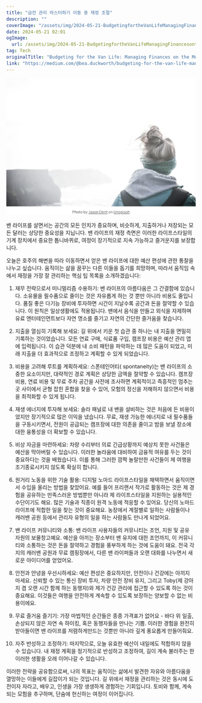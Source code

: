 ```yaml
---
title: "금전 관리 마스터하기 이동 중 재정 조절"
description: ""
coverImage: "/assets/img/2024-05-21-BudgetingfortheVanLifeManagingFinancesontheMove_0.png"
date: 2024-05-21 02:01
ogImage: 
  url: /assets/img/2024-05-21-BudgetingfortheVanLifeManagingFinancesontheMove_0.png
tag: Tech
originalTitle: "Budgeting for the Van Life: Managing Finances on the Move"
link: "https://medium.com/@bea.duckworth/budgeting-for-the-van-life-managing-finances-on-the-move-da8b4eb4cf46"
---
```



![Budgeting for the Van Life](/assets/img/2024-05-21-BudgetingfortheVanLifeManagingFinancesontheMove_0.png)

밴 라이프를 살면서는 공간의 모든 인치가 중요하며, 비슷하게, 지출하거나 저장되는 모든 달러는 상당한 중요성을 지닙니다. 밴 라이프의 재정 측면은 이러한 라이프스타일의 기계 장치에서 중요한 톱니바퀴로, 여정이 장기적으로 지속 가능하고 즐거운지를 보장합니다.

오늘은 호주의 해변을 따라 이동하면서 얻은 밴 라이프에 대한 예산 편성에 관한 통찰을 나누고 싶습니다. 움직이는 삶을 꿈꾸는 다른 이들을 돕기를 희망하며, 따라서 움직임 속에서 재정을 가장 잘 관리하는 핵심 팁 목록을 소개하겠습니다:

1. 재무 전략으로서 미니멀리즘 수용하기: 밴 라이프의 아름다움은 그 간결함에 있습니다. 소유물을 필수품으로 줄이는 것은 자유롭게 하는 것 뿐만 아니라 비용도 줄입니다. 품질 좋은 다기능 장비에 투자하면 시간이 지날수록 공간과 돈을 절약할 수 있습니다. 이 원칙은 일상생활에도 적용됩니다. 밴에서 음식을 만들고 외식을 자제하며 유료 엔터테인먼트보다 자연 명소를 즐기고 자연의 간단한 즐거움을 찾습니다.

<div class="content-ad"></div>

2. 지출을 열심히 기록해 보세요: 길 위에서 키운 첫 습관 중 하나는 내 지출을 면밀히 기록하는 것이었습니다. 모든 연료 구매, 식료품 구입, 캠프장 비용은 예산 관리 앱에 입력됩니다. 이 습관 덕분에 내 소비 패턴을 파악하는 데 많은 도움이 되었고, 미래 지출을 더 효과적으로 조정하고 계획할 수 있게 되었습니다.

3. 비용을 고려해 루트를 계획하세요: 스폰테인어티( spontaneity)는 밴 라이프의 소중한 요소이지만, 대략적인 경로 계획은 상당한 금액을 절약할 수 있습니다. 캠프장 비용, 연료 비용 및 무료 주차 공간을 사전에 조사하면 계획적이고 즉흥적인 멈추는 곳 사이에서 균형 잡힌 혼합을 찾을 수 있어, 모험의 정신을 저해하지 않으면서 비용을 최적화할 수 있게 됩니다.

4. 재생 에너지에 투자해 보세요: 솔라 패널로 내 밴을 설비하는 것은 처음에 든 비용이었지만 장기적으로 많은 이익을 냈습니다. 무료, 재생 가능한 에너지로 내 필수품들을 구동시키면서, 전원이 공급되는 캠프장에 대한 의존을 줄이고 밤을 보낼 장소에 대한 융통성을 더 확보할 수 있습니다.

5. 비상 자금을 마련하세요: 차량 수리부터 의료 긴급상황까지 예상치 못한 사건들은 예산을 막아버릴 수 있습니다. 이러한 놀라움에 대비하여 금융적 여유를 두는 것이 중요하다는 것을 배웠습니다. 이를 통해 그러한 깜짝 놀랄만한 사건들이 제 여행을 조기종료시키지 않도록 확실히 합니다.

<div class="content-ad"></div>

6. 원거리 노동을 위한 기술 활용: 디지털 노마드 라이프스타일을 채택하면서 움직이면서 수입을 올리는 방법을 찾았어요. 예를 들어 프리랜서 작가로 활동하는 것은 제 경험을 공유하는 만족스러운 방법뿐만 아니라 제 라이프스타일을 지원하는 실용적인 수단이기도 해요. 많은 기술과 직종이 원격 노동에 적응할 수 있어요. 당신의 노마드 라이프에 적합한 일을 찾는 것이 중요해요. 농장에서 계절별로 일하는 사람들이나 캐러밴 공원 등에서 관리자 유형의 일을 하는 사람들도 만나게 되었어요.

7. 밴 라이프 커뮤니티와 소통: 밴 라이프 사용자들의 커뮤니티는 조언, 지원 및 공유 자원의 보물창고예요. 예산을 아끼는 장소부터 밴 유지에 대한 조언까지, 이 커뮤니티와 소통하는 것은 돈을 절약하고 경험을 풍부하게 하는 것에 도움이 돼요. 전국 각지의 캐러밴 공원과 무료 캠핑장에서, 다른 밴 라이퍼들과 오랜 대화를 나누면서 새로운 아이디어를 얻었어요.

8. 안전과 안녕을 우선시하세요: 예산 편성은 중요하지만, 안전이나 건강에는 아끼지 마세요. 신뢰할 수 있는 통신 장비 투자, 차량 안전 장비 유지, 그리고 Toby(제 강아지 겸 오랜 시간 함께 하는 동행자)와 제가 건강 관리에 접근할 수 있도록 하는 것이 중요해요. 이것들은 여행을 안전하게 계속할 수 있도록 보장하는 양보할 수 없는 비용이에요.

9. 무료 즐거움 즐기기: 가장 마법적인 순간들은 종종 가격표가 없어요 - 바다 위 일출, 손상되지 않은 자연 속 하이킹, 혹은 동행자들을 만나는 기쁨. 이러한 경험을 완전히 받아들이면 밴 라이프를 저렴하게만드는 것뿐만 아니라 깊게 풍요롭게 만들어줘요.

<div class="content-ad"></div>

10. 자주 반성하고 조정하기: 마지막으로, 오늘 유효한 예산이 내일에도 적합하지 않을 수 있습니다. 내 재정 계획을 정기적으로 반성하고 조정하여, 길이 계속 불러주는 한 이러한 생활을 오래 이어나갈 수 있습니다.

이러한 전략을 공유함으로써, 나의 목표는 움직이는 삶에서 발견한 자유와 아름다움을 열망하는 이들에게 길잡이가 되는 것입니다. 길 위에서 재정을 관리하는 것은 동시에 도전이자 자라고, 배우고, 인생을 가장 생생하게 경험하는 기회입니다. 토비와 함께, 계속되는 모험을 추구하며, 단숨에 헌신하는 여정이 이어집니다.